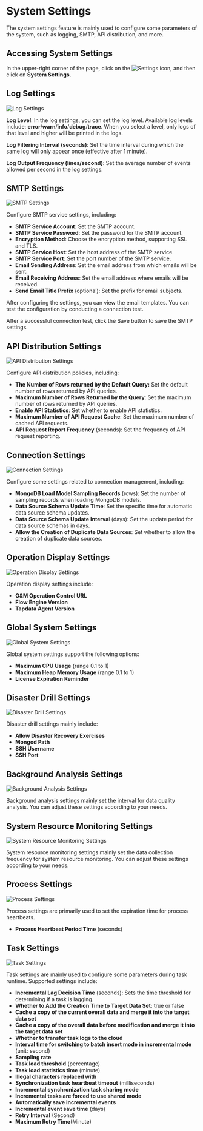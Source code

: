 # System Settings

The system settings feature is mainly used to configure some parameters of the system, such as logging, SMTP, API distribution, and more.

## Accessing System Settings

In the upper-right corner of the page, click on the ![Settings](../../images/setting.png) icon, and then click on **System Settings**.

## Log Settings

![Log Settings](../../images/log_settings.png)

**Log Level**: In the log settings, you can set the log level. Available log levels include: **error**/**warn**/**info**/**debug**/**trace**. When you select a level, only logs of that level and higher will be printed in the logs.

**Log Filtering Interval (seconds)**: Set the time interval during which the same log will only appear once (effective after 1 minute).

**Log Output Frequency (lines/second)**: Set the average number of events allowed per second in the log settings.

## SMTP Settings

![SMTP Settings](../../images/smtp_settings.png)

Configure SMTP service settings, including:

- **SMTP Service Account**: Set the SMTP account.
- **SMTP Service Password**: Set the password for the SMTP account.
- **Encryption Method**: Choose the encryption method, supporting SSL and TLS.
- **SMTP Service Host**: Set the host address of the SMTP service.
- **SMTP Service Port**: Set the port number of the SMTP service.
- **Email Sending Address**: Set the email address from which emails will be sent.
- **Email Receiving Address**: Set the email address where emails will be received.
- **Send Email Title Prefix**  (optional): Set the prefix for email subjects.

After configuring the settings, you can view the email templates. You can test the configuration by conducting a connection test.

After a successful connection test, click the Save button to save the SMTP settings.

## API Distribution Settings

![API Distribution Settings](../../images/api_distribution_settings.png)

Configure API distribution policies, including:

- **The Number of Rows returned by the Default Query:** Set the default number of rows returned by API queries.
- **Maximum Number of  Rows Returned by the Query**: Set the maximum number of rows returned by API queries.
- **Enable API Statistics**: Set whether to enable API statistics.
- **Maximum Number of API Request Cache**: Set the maximum number of cached API requests.
- **API Request Report Frequency** (seconds): Set the frequency of API request reporting.

## Connection Settings

![Connection Settings](../../images/connection_settings.png)

Configure some settings related to connection management, including:

- **MongoDB Load Model Sampling Records** (rows): Set the number of sampling records when loading MongoDB models.
- **Data Source Schema Update Time**: Set the specific time for automatic data source schema updates.
- **Data Source Schema Update Interva**l (days): Set the update period for data source schemas in days.
- **Allow the Creation of Duplicate Data Sources**: Set whether to allow the creation of duplicate data sources.

## Operation Display Settings

![Operation Display Settings](../../images/operation_settings.png)

Operation display settings include:

- **O&M Operation Control URL**
- **Flow Engine Version**
- **Tapdata Agent Version**

## Global System Settings

![Global System Settings](../../images/global_settings.png)

Global system settings support the following options:

- **Maximum CPU Usage** (range 0.1 to 1)
- **Maximum Heap Memory Usage** (range 0.1 to 1)
- **License Expiration Reminder**

## Disaster Drill Settings

![Disaster Drill Settings](../../images/disaster_drill_settings.png)

Disaster drill settings mainly include:

- **Allow Disaster Recovery Exercises**
- **Mongod Path**
- **SSH Username**
- **SSH Port**

## Background Analysis Settings

![Background Analysis Settings](../../images/background_settings.png)

Background analysis settings mainly set the interval for data quality analysis. You can adjust these settings according to your needs.

## System Resource Monitoring Settings

![System Resource Monitoring Settings](../../images/resource_monitor_settings.png)

System resource monitoring settings mainly set the data collection frequency for system resource monitoring. You can adjust these settings according to your needs.

## Process Settings

![Process Settings](../../images/process_settings.png)

Process settings are primarily used to set the expiration time for process heartbeats.

- **Process Heartbeat Period Time** (seconds)

## Task Settings

![Task Settings](../../images/task_settings.png)

Task settings are mainly used to configure some parameters during task runtime. Supported settings include:

- **Incremental Lag Decision Time** (seconds): Sets the time threshold for determining if a task is lagging.
- **Whether to Add the Creation Time to Target Data Set**: true or false
- **Cache a copy of the current overall data and merge it into the target data set**
- **Cache a copy of the overall data before modification and merge it into the target data set**
- **Whether to transfer task logs to the cloud**
- **Interval time for switching to batch insert mode in incremental mode** (unit: second)
- **Sampling rate**
- **Task load threshold** (percentage)
- **Task load statistics time** (minute)
- **Illegal characters replaced with**
- **Synchronization task heartbeat timeout** (milliseconds)
- **Incremental synchronization task sharing mode**
- **Incremental tasks are forced to use shared mode**
- **Automatically save incremental events**
- **Incremental event save time** (days)
- **Retry Interval** (Second)
- **Maximum Retry Time**(Minute)
